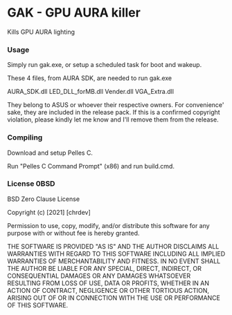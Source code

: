 # GAK - GPU AURA killer

Kills GPU AURA lighting

### Usage

Simply run gak.exe, or setup a scheduled task for boot and wakeup.

These 4 files, from AURA SDK, are needed to run gak.exe

AURA_SDK.dll
LED_DLL_forMB.dll
Vender.dll
VGA_Extra.dll

They belong to ASUS or whoever their respective owners. For convenience' sake,
they are included in the release pack. If this is a confirmed copyright
violation, please kindly let me know and I'll remove them from the release.

### Compiling

Download and setup Pelles C.

Run "Pelles C Command Prompt" (x86) and run build.cmd.

### License 0BSD

BSD Zero Clause License

Copyright (c) [2021] [chrdev]

Permission to use, copy, modify, and/or distribute this software for any
purpose with or without fee is hereby granted.

THE SOFTWARE IS PROVIDED "AS IS" AND THE AUTHOR DISCLAIMS ALL WARRANTIES WITH
REGARD TO THIS SOFTWARE INCLUDING ALL IMPLIED WARRANTIES OF MERCHANTABILITY
AND FITNESS. IN NO EVENT SHALL THE AUTHOR BE LIABLE FOR ANY SPECIAL, DIRECT,
INDIRECT, OR CONSEQUENTIAL DAMAGES OR ANY DAMAGES WHATSOEVER RESULTING FROM
LOSS OF USE, DATA OR PROFITS, WHETHER IN AN ACTION OF CONTRACT, NEGLIGENCE OR
OTHER TORTIOUS ACTION, ARISING OUT OF OR IN CONNECTION WITH THE USE OR
PERFORMANCE OF THIS SOFTWARE.
